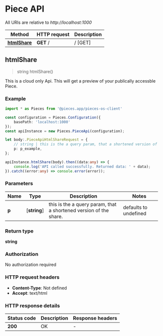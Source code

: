 # Piece API

All URIs are relative to *http://localhost:1000*

Method | HTTP request | Description
------------- | ------------- | -------------
[**htmlShare**](PieceApi#htmlshare) | **GET** / | / [GET]


## **htmlShare**
> string htmlShare()

This is a cloud only Api. This will get a preview of your publically accessble Piece.

### Example

```typescript
import * as Pieces from '@pieces.app/pieces-os-client'

const configuration = Pieces.Configuration({
    basePath: 'localhost:1000'
});
const apiInstance = new Pieces.PieceApi(configuration);

let body:.PieceApiHtmlShareRequest = {
    // string | this is the a query param, that a shortened version of the share.
    p: p_example,
};

apiInstance.htmlShare(body).then((data:any) => {
    console.log('API called successfully. Returned data: ' + data);
}).catch((error:any) => console.error(error));
```


### Parameters

Name | Type | Description  | Notes
------------- | ------------- | ------------- | -------------
 **p** | [**string**] | this is the a query param, that a shortened version of the share. | defaults to undefined


### Return type

**string**

### Authorization

No authorization required

### HTTP request headers

- **Content-Type**: Not defined
- **Accept**: text/html


### HTTP response details
| Status code | Description | Response headers |
|-------------|-------------|------------------|
**200** | OK |  -  |




